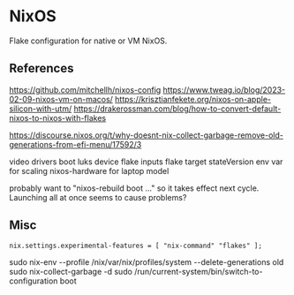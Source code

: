 # NixOS

Flake configuration for native or VM NixOS.

## References

https://github.com/mitchellh/nixos-config
https://www.tweag.io/blog/2023-02-09-nixos-vm-on-macos/
https://krisztianfekete.org/nixos-on-apple-silicon-with-utm/
https://drakerossman.com/blog/how-to-convert-default-nixos-to-nixos-with-flakes

https://discourse.nixos.org/t/why-doesnt-nix-collect-garbage-remove-old-generations-from-efi-menu/17592/3

video drivers
boot luks device
flake inputs
flake target
stateVersion
env var for scaling
nixos-hardware for laptop model

probably want to "nixos-rebuild boot ..." so it takes effect next cycle.
Launching all at once seems to cause problems?

## Misc

```
nix.settings.experimental-features = [ "nix-command" "flakes" ];
```
sudo nix-env --profile /nix/var/nix/profiles/system --delete-generations old
sudo nix-collect-garbage -d
sudo /run/current-system/bin/switch-to-configuration boot
